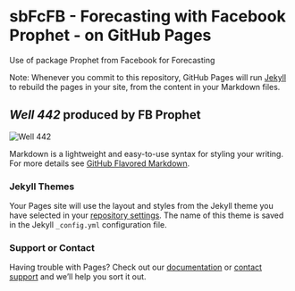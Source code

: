 # sbFcFB - Forecasting with Facebook Prophet - on GitHub Pages

 Use of package Prophet from Facebook for Forecasting

Note: Whenever you commit to this repository, GitHub Pages will run [Jekyll](https://jekyllrb.com/) to rebuild the pages in your site, from the content in your Markdown files.

>
## _**Well 442**_ produced by FB Prophet
![Well 442](Rplot_442.png)
>

Markdown is a lightweight and easy-to-use syntax for styling your writing. For more details see [GitHub Flavored Markdown](https://guides.github.com/features/mastering-markdown/).

### Jekyll Themes

Your Pages site will use the layout and styles from the Jekyll theme you have selected in your [repository settings](https://github.com/darioromero/sbquandl/settings). The name of this theme is saved in the Jekyll `_config.yml` configuration file.

### Support or Contact

Having trouble with Pages? Check out our [documentation](https://help.github.com/categories/github-pages-basics/) or [contact support](https://github.com/contact) and we’ll help you sort it out.
  
